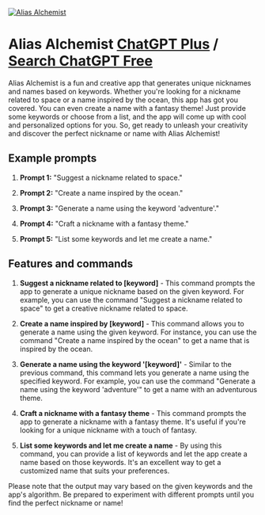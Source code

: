 
[![Alias Alchemist](https://files.oaiusercontent.com/file-BHJACN4eIbTtueXWQhFWedzS?se=2123-10-18T16%3A22%3A57Z&sp=r&sv=2021-08-06&sr=b&rscc=max-age%3D31536000%2C%20immutable&rscd=attachment%3B%20filename%3D6683ef87-a5f1-41c2-9905-cd421afcdca3.png&sig=yZABXFT1Eu/p6jvAnCHhSaLTgHuoggTl3770mky9S%2Bo%3D)](https://chat.openai.com/g/g-9mE0EOay5-alias-alchemist)

# Alias Alchemist [ChatGPT Plus](https://chat.openai.com/g/g-9mE0EOay5-alias-alchemist) / [Search ChatGPT Free](https://gptcall.net/index.html#/?search=Alias%20Alchemist)

Alias Alchemist is a fun and creative app that generates unique nicknames and names based on keywords. Whether you're looking for a nickname related to space or a name inspired by the ocean, this app has got you covered. You can even create a name with a fantasy theme! Just provide some keywords or choose from a list, and the app will come up with cool and personalized options for you. So, get ready to unleash your creativity and discover the perfect nickname or name with Alias Alchemist!

## Example prompts

1. **Prompt 1:** "Suggest a nickname related to space."

2. **Prompt 2:** "Create a name inspired by the ocean."

3. **Prompt 3:** "Generate a name using the keyword 'adventure'."

4. **Prompt 4:** "Craft a nickname with a fantasy theme."

5. **Prompt 5:** "List some keywords and let me create a name."


## Features and commands

1. **Suggest a nickname related to [keyword]** - This command prompts the app to generate a unique nickname based on the given keyword. For example, you can use the command "Suggest a nickname related to space" to get a creative nickname related to space.

2. **Create a name inspired by [keyword]** - This command allows you to generate a name using the given keyword. For instance, you can use the command "Create a name inspired by the ocean" to get a name that is inspired by the ocean.

3. **Generate a name using the keyword '[keyword]'** - Similar to the previous command, this command lets you generate a name using the specified keyword. For example, you can use the command "Generate a name using the keyword 'adventure'" to get a name with an adventurous theme.

4. **Craft a nickname with a fantasy theme** - This command prompts the app to generate a nickname with a fantasy theme. It's useful if you're looking for a unique nickname with a touch of fantasy.

5. **List some keywords and let me create a name** - By using this command, you can provide a list of keywords and let the app create a name based on those keywords. It's an excellent way to get a customized name that suits your preferences.

Please note that the output may vary based on the given keywords and the app's algorithm. Be prepared to experiment with different prompts until you find the perfect nickname or name!


